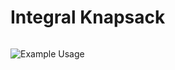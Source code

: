 # Integral Knapsack
```

```

![Example Usage](/9_Dynamic_Progamming/1_Integral_Knapsack/sample_out.png?raw=true)

